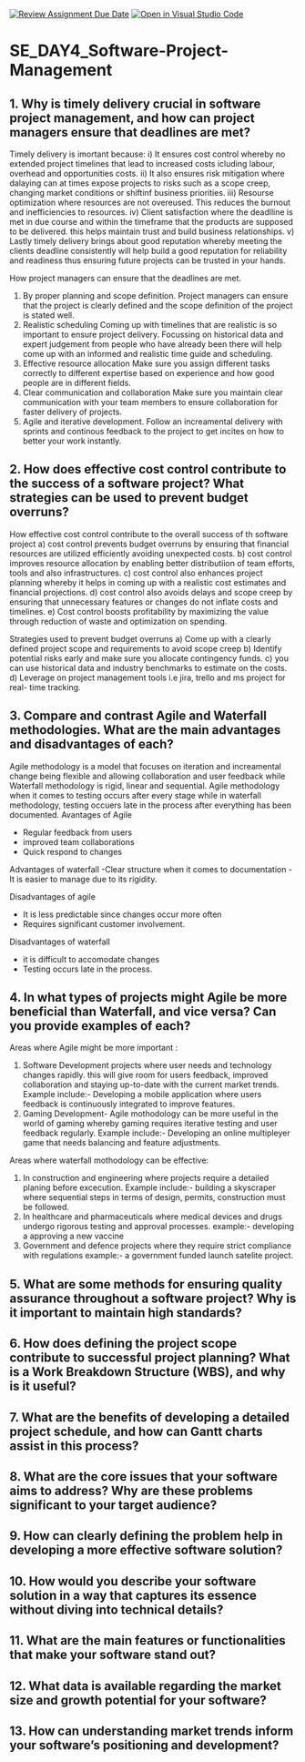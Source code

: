 [![Review Assignment Due Date](https://classroom.github.com/assets/deadline-readme-button-22041afd0340ce965d47ae6ef1cefeee28c7c493a6346c4f15d667ab976d596c.svg)](https://classroom.github.com/a/9pw6JKcu)
[![Open in Visual Studio Code](https://classroom.github.com/assets/open-in-vscode-2e0aaae1b6195c2367325f4f02e2d04e9abb55f0b24a779b69b11b9e10269abc.svg)](https://classroom.github.com/online_ide?assignment_repo_id=18454362&assignment_repo_type=AssignmentRepo)
# SE_DAY4_Software-Project-Management
## 1. Why is timely delivery crucial in software project management, and how can project managers ensure that deadlines are met?
Timely delivery is imortant because:
i) It ensures cost control whereby no extended project timelines that lead to increased costs icluding labour, overhead and opportunities costs.
ii) It also ensures risk mitigation where dalaying can at times expose projects to risks such as a scope creep, changing market conditions or shiftinf business priorities.
iii) Resourse optimization where resources are not overeused. This reduces the burnout and inefficiencies to resources.
iv) Client satisfaction where the deadlline is met in due course and within the timeframe that the products are supposed to be delivered. this helps maintain trust and build business relationships.
v) Lastly timely delivery brings about good reputation whereby meeting the clients deadline consistently will help build a good reputation for reliability and readiness thus ensuring future projects can be trusted in your hands.

How project managers can ensure that the deadlines are met.
1) By proper planning and scope definition.
  Project managers can ensure that the project is clearly defined and the scope definition of the project is stated well.
2) Realistic scheduling
   Coming up with timelines that are realistic is so important to ensure project delivery. Focussing on historical data and expert judgement from people who have already been there will help come up with an informed and realistic time guide and scheduling.
3) Effective resource allocation
   Make sure you assign different tasks correctly to different expertise based on experience and how good people are in different fields.
4) Clear communication and collaboration
   Make sure you maintain clear communication with your team members to ensure collaboration for faster delivery of projects.
8) Agile and iterative development.
   Follow an increamental delivery with sprints and continous feedback to the project to get incites on how to better your work instantly.

## 2. How does effective cost control contribute to the success of a software project? What strategies can be used to prevent budget overruns?
How effective cost control contribute to the overall success of th software project
a) cost control prevents budget overruns by ensuring that financial resources are utilized efficiently avoiding unexpected costs.
b) cost control improves resource allocation by enabling better distributiion of team efforts, tools and also infrastructures.
c) cost control also enhances project planning whereby it helps in coming up with a realistic cost estimates and financial projections.
d) cost control also avoids delays and scope creep by ensuring that unnecessary features or changes do not inflate costs and timelines.
e) Cost control boosts profitability by maximizing the value through reduction of waste and optimization on spending.

Strategies used to prevent budget overruns
a) Come up with a clearly defined project scope and requirements to avoid scope creep
b) Identify potential risks early and make sure you allocate contingency funds.
c) you can use historical data and industry benchmarks to estimate on the costs.
d) Leverage on project management tools i.e jira, trello and ms project for real- time tracking.

## 3. Compare and contrast Agile and Waterfall methodologies. What are the main advantages and disadvantages of each?
Agile methodology is a model that focuses on iteration and increamental change being flexible and allowing collaboration and user feedback while Waterfall methodology is rigid, linear and sequential.
Agile methodology when it comes to testing occurs after every stage while in waterfall methodology, testing occuers late in the process after everything has been documented.
Avantages of Agile 
- Regular feedback from users
- improved team collaborations
- Quick respond to changes

Advantages of waterfall
-Clear structure when it comes to documentation
-It is easier to manage due to its rigidity.

Disadvantages of agile
- It is less predictable since changes occur more often
- Requires significant customer involvement.

Disadvantages of waterfall
- it is difficult to accomodate changes
- Testing occurs late in the process.

## 4. In what types of projects might Agile be more beneficial than Waterfall, and vice versa? Can you provide examples of each?
Areas where Agile might be more important :
1) Software Development projects where user needs and technology changes rapidly. this will give room for users feedback, improved collaboration and staying up-to-date with the current market trends.
   Example include:- Developing a mobile application where users feedback is continuously integrated to improve features.
2) Gaming Development- Agile mothodology can be more useful in the world of gaming whereby gaming requires iterative testing and user feedback regularly.
   Example include:- Developing an online multipleyer game that needs balancing and feature adjustments.

Areas where waterfall mothodology can be effective:
1) In construction and engineering where projects require a detailed planing before excecution.
   Example include:- building a skyscraper where sequential steps in terms of design, permits, construction must be followed.
2) In healthcare and pharmaceuticals where medical devices and drugs undergo rigorous testing and approval processes.
   example:- developing a approving a new vaccine
3) Government and defence projects where they require strict compliance with regulations
   example:- a government funded launch satelite project.

## 5. What are some methods for ensuring quality assurance throughout a software project? Why is it important to maintain high standards?
















## 6. How does defining the project scope contribute to successful project planning? What is a Work Breakdown Structure (WBS), and why is it useful?















## 7. What are the benefits of developing a detailed project schedule, and how can Gantt charts assist in this process?











## 8. What are the core issues that your software aims to address? Why are these problems significant to your target audience?














## 9. How can clearly defining the problem help in developing a more effective software solution?



















## 10. How would you describe your software solution in a way that captures its essence without diving into technical details?














## 11. What are the main features or functionalities that make your software stand out?



















## 12. What data is available regarding the market size and growth potential for your software?












## 13. How can understanding market trends inform your software’s positioning and development?













